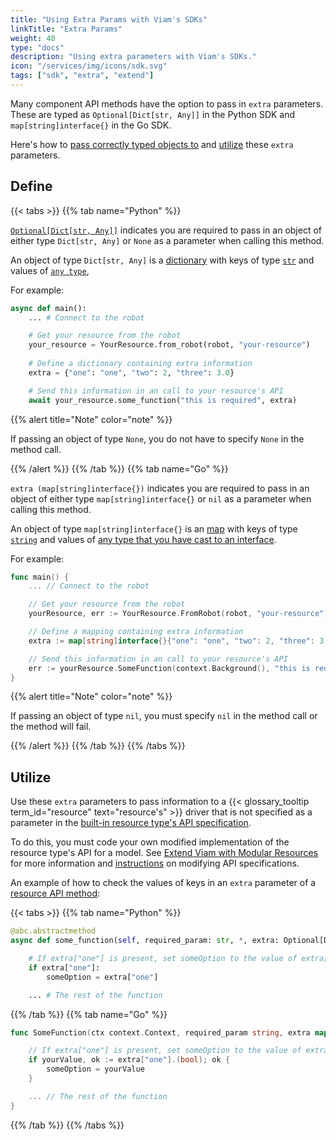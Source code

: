 ```yaml
---
title: "Using Extra Params with Viam's SDKs"
linkTitle: "Extra Params"
weight: 40
type: "docs"
description: "Using extra parameters with Viam's SDKs."
icon: "/services/img/icons/sdk.svg"
tags: ["sdk", "extra", "extend"]
---
```


Many component API methods have the option to pass in `extra` parameters.
These are typed as `Optional[Dict[str, Any]]` in the Python SDK and `map[string]interface{}` in the Go SDK.

Here's how to [pass correctly typed objects to](#define) and [utilize](#utilize) these `extra` parameters.

## Define

{{< tabs >}}
{{% tab name="Python" %}}

[`Optional[Dict[str, Any]]`](https://docs.python.org/3/library/typing.html#typing.Optional) indicates you are required to pass in an object of either type `Dict[str, Any]` or `None` as a parameter when calling this method.

An object of type `Dict[str, Any]` is a [dictionary](https://docs.python.org/3/tutorial/datastructures.html#dictionaries) with keys of type [`str`](https://docs.python.org/3/library/stdtypes.html#str) and values of [`any type`](https://docs.python.org/3/library/typing.html#typing.Any),

For example:

``` python {class="line-numbers linkable-line-numbers"}
async def main():
    ... # Connect to the robot

    # Get your resource from the robot
    your_resource = YourResource.from_robot(robot, "your-resource")
    
    # Define a dictionary containing extra information
    extra = {"one": "one", "two": 2, "three": 3.0}

    # Send this information in an call to your resource's API
    await your_resource.some_function("this is required", extra)
```

{{% alert title="Note" color="note" %}}

If passing an object of type `None`, you do not have to specify `None` in the method call.

{{% /alert %}}
{{% /tab %}}
{{% tab name="Go" %}}

`extra (map[string]interface{})` indicates you are required to pass in an object of either type `map[string]interface{}` or `nil` as a parameter when calling this method.

An object of type `map[string]interface{}` is an [map](https://go.dev/blog/maps) with keys of type [`string`](https://go.dev/blog/strings) and values of [any type that you have cast to an interface](https://jordanorelli.com/post/32665860244/how-to-use-interfaces-in-go).

For example:

```go {class="line-numbers linkable-line-numbers"}
func main() {
    ... // Connect to the robot

    // Get your resource from the robot
    yourResource, err := YourResource.FromRobot(robot, "your-resource")

    // Define a mapping containing extra information
    extra := map[string]interface{}{"one": "one", "two": 2, "three": 3.0}

    // Send this information in an call to your resource's API
    err := yourResource.SomeFunction(context.Background(), "this is required", extra)
}
```

{{% alert title="Note" color="note" %}}

If passing an object of type `nil`, you must specify `nil` in the method call or the method will fail.

{{% /alert %}}
{{% /tab %}}
{{% /tabs %}}

## Utilize

Use these `extra` parameters to pass information to a {{< glossary_tooltip term_id="resource" text="resource's" >}} driver that is not specified as a parameter in the [built-in resource type's API specification](/program/extend/modular-resources/#apis).

To do this, you must code your own modified implementation of the resource type's API for a model.
See [Extend Viam with Modular Resources](/program/extend/modular-resources/) for more information and [instructions](/program/extend/modular-resources/#use-a-modular-resource-with-your-robot) on modifying API specifications.

An example of how to check the values of keys in an `extra` parameter of a [resource API method](/program/sdks/#add-control-logic):

{{< tabs >}}
{{% tab name="Python" %}}

``` python {class="line-numbers linkable-line-numbers"}
@abc.abstractmethod
async def some_function(self, required_param: str, *, extra: Optional[Dict[str, Any]] = None, timeout: Optional[float] = None, **kwargs):

    # If extra["one"] is present, set someOption to the value of extra["one"]
    if extra["one"]:
        someOption = extra["one"]

    ... # The rest of the function
```

{{% /tab %}}
{{% tab name="Go" %}}

```go {class="line-numbers linkable-line-numbers"}
func SomeFunction(ctx context.Context, required_param string, extra map[string]interface{}) error {

    // If extra["one"] is present, set someOption to the value of extra["one"]
    if yourValue, ok := extra["one"].(bool); ok {
        someOption = yourValue
    }

    ... // The rest of the function
}
```

{{% /tab %}}
{{% /tabs %}}
